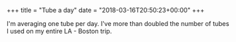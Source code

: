 +++
title = "Tube a day"
date = "2018-03-16T20:50:23+00:00"
+++

I'm averaging one tube per day. I've more than doubled the number of tubes I used on my entire LA - Boston trip.
			